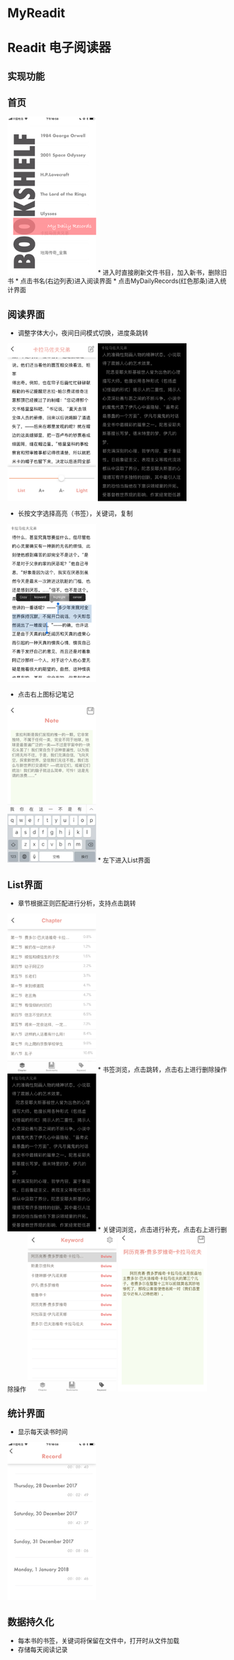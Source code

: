 # MyReadit
# Readit 电子阅读器
## 实现功能
## 首页
<img src="pictures/Enter.png" width="200"> 
* 进入时直接刷新文件书目，加入新书，删除旧书
* 点击书名(右边列表)进入阅读界面
* 点击MyDailyRecords(红色那条)进入统计界面
 


## 阅读界面

* 调整字体大小，夜间日间模式切换，进度条跳转
<img src="pictures/Functions.png" width="200">
<img src="pictures/Night.png" width="200">

* 长按文字选择高亮（书签），关键词，复制
<img src="pictures/4Functions.png" width="200">

* 点击右上图标记笔记
<img src="pictures/Note.png" width="200">
* 左下进入List界面

## List界面

 * 章节根据正则匹配进行分析，支持点击跳转
<img src="pictures/Chapter.png" width="200">
 * 书签浏览，点击跳转，点击右上进行删除操作
<img src="pictures/Night.png" width="200">
 * 关键词浏览，点击进行补充，点击右上进行删除操作
<img src="pictures/Keywords.png" width="200">
<img src="pictures/KeywordDetails.png" width="200">

## 统计界面
 * 显示每天读书时间
<img src="pictures/Records.png" width="200">

## 数据持久化
 * 每本书的书签，关键词将保留在文件中，打开时从文件加载
 * 存储每天阅读记录

